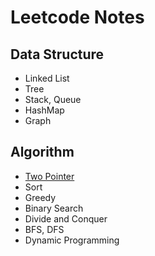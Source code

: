 # Leetcode Notes

## Data Structure

* Linked List
* Tree
* Stack, Queue
* HashMap
* Graph

## Algorithm

* [Two Pointer](https://github.com/shaojim12/Leetcode-notes/blob/master/Two%20Pointers.md)
* Sort
* Greedy
* Binary Search
* Divide and Conquer
* BFS, DFS
* Dynamic Programming
